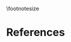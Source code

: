 \footnotesize

<!--
Do not edit this page.

References are automatically generated from the BibTex file (References.bib)

...which you should create using your reference manager.
-->

# References
